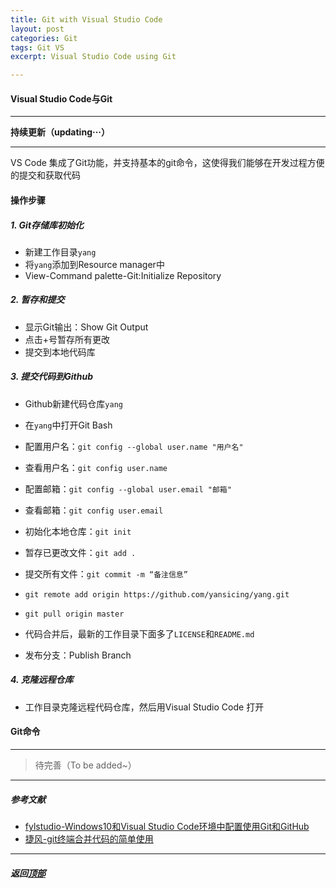```yaml
---
title: Git with Visual Studio Code
layout: post
categories: Git
tags: Git VS
excerpt: Visual Studio Code using Git

---
```

#### Visual Studio Code与Git <span id="home">
---

__持续更新（updating···）__

---
VS Code 集成了Git功能，并支持基本的git命令，这使得我们能够在开发过程方便的提交和获取代码
#### 操作步骤

##### 1. Git存储库初始化
* 新建工作目录`yang`
* 将`yang`添加到Resource manager中
* View-Command palette-Git:Initialize Repository

##### 2. 暂存和提交
* 显示Git输出：Show Git Output
* 点击+号暂存所有更改
* 提交到本地代码库

##### 3. 提交代码到Github

* Github新建代码仓库`yang`
* 在`yang`中打开Git Bash
* 配置用户名：`git config --global user.name "用户名"`
* 查看用户名：`git config user.name`
* 配置邮箱：`git config --global user.email "邮箱"`
* 查看邮箱：`git config user.email`
* 初始化本地仓库：`git init`
* 暂存已更改文件：`git add . `
* 提交所有文件：`git commit -m “备注信息”`













* ```git remote add origin https://github.com/yansicing/yang.git```
* ```git pull origin master```
* 代码合并后，最新的工作目录下面多了`LICENSE`和`README.md`
* 发布分支：Publish Branch
##### 4. 克隆远程仓库
* 工作目录克隆远程代码仓库，然后用Visual Studio Code 打开

#### Git命令






---

> 待完善（To be added~）

---


##### 参考文献 <span id="4">
- [fylstudio-Windows10和Visual Studio Code环境中配置使用Git和GitHub](https://blog.csdn.net/fylstudio/article/details/79106331)
- [捷风-git终端合并代码的简单使用](https://www.jianshu.com/p/220c6846badf)


---
##### **返回[顶部](#home)**